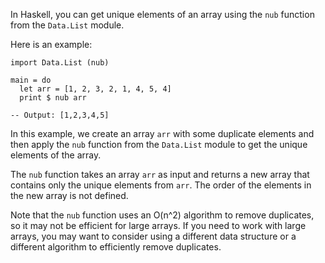 In Haskell, you can get unique elements of an array using the `nub` function from the `Data.List` module.

Here is an example:

```
import Data.List (nub)

main = do
  let arr = [1, 2, 3, 2, 1, 4, 5, 4]
  print $ nub arr
  
-- Output: [1,2,3,4,5]
```

In this example, we create an array `arr` with some duplicate elements and then apply the `nub` function from the `Data.List` module to get the unique elements of the array.

The `nub` function takes an array `arr` as input and returns a new array that contains only the unique elements from `arr`. The order of the elements in the new array is not defined.

Note that the `nub` function uses an O(n^2) algorithm to remove duplicates, so it may not be efficient for large arrays. If you need to work with large arrays, you may want to consider using a different data structure or a different algorithm to efficiently remove duplicates.
